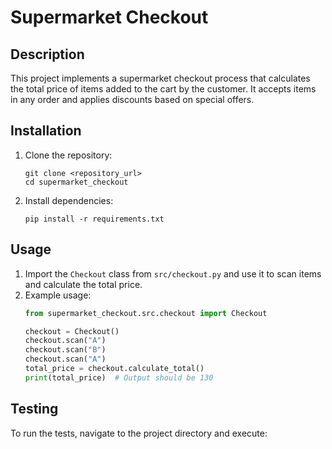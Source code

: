 # Supermarket Checkout

## Description
This project implements a supermarket checkout process that calculates the total price of items added to the cart by the customer. It accepts items in any order and applies discounts based on special offers.

## Installation
1. Clone the repository:
    ```
    git clone <repository_url>
    cd supermarket_checkout
    ```

2. Install dependencies:
    ```
    pip install -r requirements.txt
    ```

## Usage
1. Import the `Checkout` class from `src/checkout.py` and use it to scan items and calculate the total price.
2. Example usage:
    ```python
    from supermarket_checkout.src.checkout import Checkout

    checkout = Checkout()
    checkout.scan("A")
    checkout.scan("B")
    checkout.scan("A")
    total_price = checkout.calculate_total()
    print(total_price)  # Output should be 130
    ```

## Testing
To run the tests, navigate to the project directory and execute:
